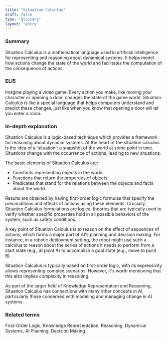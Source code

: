 ```yaml
---
title: "Situation Calculus"
draft: false
type: "glossary"
layout: "entry"
---
```


### Summary
Situation Calculus is a mathematical language used in artificial intelligence for representing and reasoning about dynamical systems. It helps model how actions change the state of the world and facilitates the computation of the consequence of actions.

### ELI5
Imagine playing a video game. Every action you make, like moving your character or opening a door, changes the state of the game world. Situation Calculus is like a special language that helps computers understand and predict these changes, just like when you know that opening a door will let you enter a room.

### In-depth explanation
Situation Calculus is a logic-based technique which provides a framework for reasoning about dynamic systems. At the heart of the situation calculus is the idea of a 'situation': a snapshot of the world at some point in time. Situations change with the occurrence of actions, leading to new situations.

The basic elements of Situation Calculus are:

- Constants representing objects in the world.
- Functions that return the properties of objects
- Predicates that stand for the relations between the objects and facts about the world.

Results are obtained by having first-order logic formulas that specify the preconditions and effects of actions using these elements. Crucially, Situation Calculus formulations are logical theories that are typically used to verify whether specific properties hold in all possible behaviors of the system, such as safety conditions.

A key point of Situation Calculus is to reason on the effect of sequences of actions, which forms a major part of AI's planning and decision making. For instance, in a robotic deployment setting, the robot might use such a calculus to reason about the series of actions it needs to perform from a start state (e.g., at point A) to accomplish a goal state (e.g., move to point B).

Situation Calculus is typically based on first-order logic, with its expressivity allows representing complex scenarios. However, it's worth mentioning that this also implies complexity in reasoning.

As part of the larger field of Knowledge Representation and Reasoning, Situation Calculus has connections with many other concepts in AI, particularly those concerned with modeling and managing change in AI systems.

### Related terms
First-Order Logic, Knowledge Representation, Reasoning, Dynamical Systems, AI Planning, Decision Making

